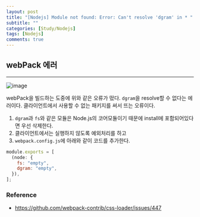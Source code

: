 ```yaml
---
layout: post
title: "[Nodejs] Module not found: Error: Can't resolve 'dgram' in * "
subtitle: ""
categories: [Study/Nodejs]
tags: [Nodejs]
comments: true
---
```


## webPack 에러

---

![image](https://user-images.githubusercontent.com/48276682/111862076-2c85d480-8996-11eb-8434-91b5b0744c8a.png)

webPack을 빌드하는 도중에 위와 같은 오류가 떴다. `dgram`을 resolve할 수 없다는 에러이다. 클라이언트에서 사용할 수 없는 패키지를 써서 뜨는 오류이다.

1. `dgram`과 `fs`와 같은 모듈은 Node.js의 코어모듈이기 때문에 install에 포함되어있다면 우선 삭제한다.
2. <point>클라이언트에서는 실행하지 않도록 예외처리를 하고</point>
3. `webpack.config.js`에 아래와 같이 코드를 추가한다.

```js
module.exports = [
  (node: {
    fs: "empty",
    dgram: "empty",
  }),
];
```

### Reference

- <https://github.com/webpack-contrib/css-loader/issues/447>
